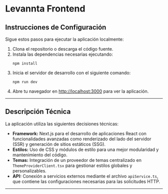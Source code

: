 
# Levannta Frontend

## Instrucciones de Configuración

Sigue estos pasos para ejecutar la aplicación localmente:

1. Clona el repositorio o descarga el código fuente.
2. Instala las dependencias necesarias ejecutando:
   ```
   npm install
   ```
3. Inicia el servidor de desarrollo con el siguiente comando:
   ```
   npm run dev
   ```
4. Abre tu navegador en [http://localhost:3000](http://localhost:3000) para ver la aplicación.

---

## Descripción Técnica

La aplicación utiliza las siguientes decisiones técnicas:

- **Framework:** Next.js para el desarrollo de aplicaciones React con funcionalidades avanzadas como renderizado del lado del servidor (SSR) y generación de sitios estáticos (SSG).
- **Estilos:** Uso de CSS y módulos de estilo para una mejor modularidad y mantenimiento del código.
- **Temas:** Integración de un proveedor de temas centralizado en `ThemeProviderClient.tsx` para gestionar estilos globales y personalizables.
- **API:** Conexión a servicios externos mediante el archivo `apiService.ts`, que contiene las configuraciones necesarias para las solicitudes HTTP.

---

